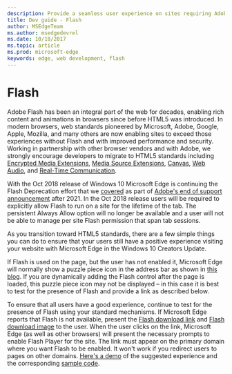 ```yaml
---
description: Provide a seamless user experience on sites requiring Adobe Flash.
title: Dev guide - Flash
author: MSEdgeTeam
ms.author: msedgedevrel
ms.date: 10/18/2017
ms.topic: article
ms.prod: microsoft-edge
keywords: edge, web development, flash
---
```


# Flash

Adobe Flash has been an integral part of the web for decades, enabling rich content and animations in browsers since before HTML5 was introduced. In modern browsers, web standards pioneered by Microsoft, Adobe, Google, Apple, Mozilla, and many others are now enabling sites to exceed those experiences without Flash and with improved performance and security. Working in partnership with other browser vendors and with Adobe, we strongly encourage developers to migrate to HTML5 standards including [Encrypted Media Extensions](https://developer.microsoft.com/en-us/microsoft-edge/platform/status/encryptedmediaextensions), [Media Source Extensions](https://developer.microsoft.com/en-us/microsoft-edge/platform/status/mediasourceextensions), [Canvas](https://developer.microsoft.com/en-us/microsoft-edge/platform/status/canvas), [Web Audio](https://developer.microsoft.com/en-us/microsoft-edge/platform/status/webaudioapi), and [Real-Time Communication](https://developer.microsoft.com/en-us/microsoft-edge/platform/status/webrtcobjectrtcapi).

With the Oct 2018 release of Windows 10 Microsoft Edge is continuing the Flash Deprecation effort that we [covered](https://blogs.windows.com/msedgedev/2017/07/25/flash-on-windows-timeline/#9mCF959eQEK0poo5.97) as part of [Adobe's end of support announcement](https://theblog.adobe.com/adobe-flash-update/) after 2021. In the Oct 2018 release users will be required to explicitly allow Flash to run on a site for the lifetime of the tab. The persistent Always Allow option will no longer be available and a user will not be able to manage per site Flash permission that span tab sessions.

As you transition toward HTML5 standards, there are a few simple things you can do to ensure that your users still have a positive experience visiting your website with Microsoft Edge in the Windows 10 Creators Update. 

If Flash is used on the page, but the user has not enabled it, Microsoft Edge will normally show a puzzle piece icon in the address bar as shown in [this blog](https://blogs.windows.com/msedgedev/2016/12/14/edge-flash-click-run/#41svu6EMwKIAaigx.97). If you are dynamically adding the Flash control after the page is loaded, this puzzle piece icon may not be displayed – in this case it is best to test for the presence of Flash and provide a link as described below.

To ensure that all users have a good experience, continue to test for the presence of Flash using your standard mechanisms. If Microsoft Edge reports that Flash is not available, present the [Flash download link](http://get.adobe.com/flashplayer) and [Flash download image](http://www.adobe.com/legal/permissions/icons-web-logos.html#flashplayer) to the user. When the user clicks on the link, Microsoft Edge (as well as other browsers) will present the necessary prompts to enable Flash Player for the site. The link must appear on the primary domain where you want Flash to be enabled. It won't work if you redirect users to pages on other domains.  [Here's a demo](https://microsoftedge.github.io/MicrosoftEdge-Documentation/flashclicktorun/) of the suggested experience and the corresponding [sample code](https://github.com/MicrosoftEdge/MicrosoftEdge-Documentation/tree/master/docs/flashclicktorun).
